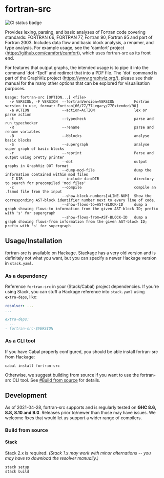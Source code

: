 # fortran-src
![CI status badge](https://github.com/camfort/fortran-src/workflows/CI/badge.svg)

Provides lexing, parsing, and basic analyses of Fortran code covering standards: FORTRAN 66, FORTRAN 77, Fortran 90, Fortran 95 and part of Fortran 2003. Includes data flow and basic block analysis, a renamer, and type analysis. For example usage, see the 'camfort' project (https://github.com/camfort/camfort), which uses fortran-src as its front end.

For features that output graphs, the intended usage is to pipe it into the command 'dot -Tpdf' and redirect that into a PDF file. The 'dot' command is part of the GraphViz project (https://www.graphviz.org/), please see their manual for the many other options that can be explored for visualisation purposes.

    Usage: fortran-src [OPTION...] <file>
      -v VERSION, -F VERSION  --fortranVersion=VERSION         Fortran version to use, format: Fortran[66/77/77Legacy/77Extended/90]
      -a ACTION               --action=ACTION                  lex or parse action
      -t                      --typecheck                      parse and run typechecker
      -R                      --rename                         parse and rename variables
      -B                      --bblocks                        analyse basic blocks
      -S                      --supergraph                     analyse super graph of basic blocks
      -r                      --reprint                        Parse and output using pretty printer
                              --dot                            output graphs in GraphViz DOT format
                              --dump-mod-file                  dump the information contained within mod files
      -I DIR                  --include-dir=DIR                directory to search for precompiled 'mod files'
      -c                      --compile                        compile an .fsmod file from the input
                              --show-block-numbers[=LINE-NUM]  Show the corresponding AST-block identifier number next to every line of code.
                              --show-flows-to=AST-BLOCK-ID     dump a graph showing flows-to information from the given AST-block ID; prefix with 's' for supergraph
                              --show-flows-from=AST-BLOCK-ID   dump a graph showing flows-from information from the given AST-block ID; prefix with 's' for supergraph

## Usage/Installation
fortran-src is available on Hackage. Stackage has a very old version and is
definitely not what you want, but you can specify a newer Hackage version in
`stack.yaml`.

### As a dependency
Reference `fortran-src` in your (Stack/Cabal) project dependencies. If you're
using Stack, you can stuff a Hackage reference into `stack.yaml` using
`extra-deps`, like:

```yaml
resolver: ...
...

extra-deps:
- ...
- fortran-src-$VERSION
```

### As a CLI tool
If you have Cabal properly configured, you should be able install fortran-src
from Hackage:

```
cabal install fortran-src
```

Otherwise, we suggest building from source if you want to use the fortran-src
CLI tool. See [#Build from source](#build-from-source) for details.

## Development
As of 2021-04-28, fortran-src supports and is regularly tested on **GHC 8.6,
8.8, 8.10 and 9.0**. Releases prior to/newer than those may have issues. We
welcome fixes that would let us support a wider range of compilers.

### Build from source
#### Stack
Stack 2.x is required. *(Stack 1.x may work with minor alternations
-- you may have to download the resolver manually.)*

```
stack setup
stack build
```
